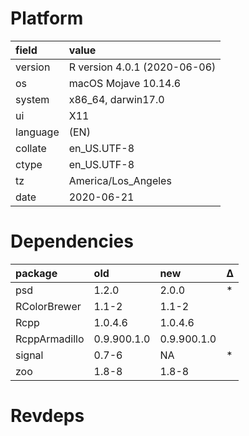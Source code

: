 # Platform

|field    |value                        |
|:--------|:----------------------------|
|version  |R version 4.0.1 (2020-06-06) |
|os       |macOS Mojave 10.14.6         |
|system   |x86_64, darwin17.0           |
|ui       |X11                          |
|language |(EN)                         |
|collate  |en_US.UTF-8                  |
|ctype    |en_US.UTF-8                  |
|tz       |America/Los_Angeles          |
|date     |2020-06-21                   |

# Dependencies

|package       |old         |new         |Δ  |
|:-------------|:-----------|:-----------|:--|
|psd           |1.2.0       |2.0.0       |*  |
|RColorBrewer  |1.1-2       |1.1-2       |   |
|Rcpp          |1.0.4.6     |1.0.4.6     |   |
|RcppArmadillo |0.9.900.1.0 |0.9.900.1.0 |   |
|signal        |0.7-6       |NA          |*  |
|zoo           |1.8-8       |1.8-8       |   |

# Revdeps

